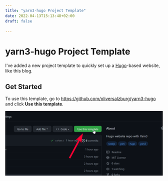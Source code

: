 ```yaml
---
title: "yarn3-hugo Project Template"
date: 2022-04-13T15:13:48+02:00
draft: false

---
```


# yarn3-hugo Project Template

I've added a new project template to quickly set up a [Hugo](https://gohugo.io)-based website, like this blog.

## Get Started

To use this template, go to <https://github.com/oliversalzburg/yarn3-hugo> and click **Use this template**.

![image-20220413164242376](yarn3-hugo-project-template.assets/image-20220413164242376.png)

